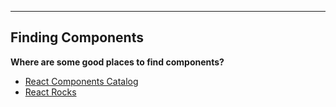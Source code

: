 
---
Finding Components
---

**Where are some good places to find components?**

* [React Components Catalog](https://github.com/brillout/awesome-react-components)
* [React Rocks](https://react.rocks)